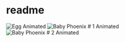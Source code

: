 # readme
![Egg Animated](https://github.com/user-attachments/assets/299ce77d-9476-4f05-8216-4a5d53a59b4a)
![Baby Phoenix # 1 Animated](https://github.com/user-attachments/assets/1516b956-af4c-453e-8d5f-fe98617d7589)
![Baby Phoenix # 2 Animated](https://github.com/user-attachments/assets/a9da53b1-8bb7-4eb5-94b7-a46baef6ea02)

